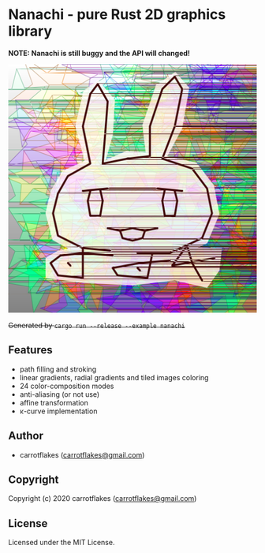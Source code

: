 # Nanachi - pure Rust 2D graphics library

**NOTE: Nanachi is still buggy and the API will changed!**

![glitched_nanachi](glitched_nanachi.png)

~~Generated by `cargo run --release --example nanachi`~~

## Features
- path filling and stroking
- linear gradients, radial gradients and tiled images coloring
- 24 color-composition modes
- anti-aliasing (or not use)
- affine transformation
- κ-curve implementation

## Author

* carrotflakes (carrotflakes@gmail.com)

## Copyright

Copyright (c) 2020 carrotflakes (carrotflakes@gmail.com)

## License

Licensed under the MIT License.
